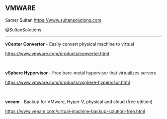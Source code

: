 ## VMWARE

Samer Sultan
https://www.sultansolutions.com

@SultanSolutions

---

**vCenter Converter** - Easily convert physical machine to virtual

https://www.vmware.com/products/converter.html

&nbsp;
&nbsp;

**vSphere Hypervisor** -  Free bare-metal hypervisor that virtualizes servers

https://www.vmware.com/products/vsphere-hypervisor.html

&nbsp;
&nbsp;

**veeam** - Backup for VMware, Hyper-V, physical and cloud (free edition)

https://www.veeam.com/virtual-machine-backup-solution-free.html

&nbsp;
&nbsp;
